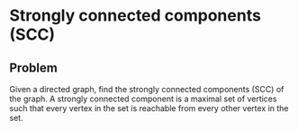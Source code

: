 # Strongly connected components (SCC)

## Problem

Given a directed graph, find the strongly connected components (SCC) of the graph. A strongly connected component is a maximal set of vertices such that every vertex in the set is reachable from every other vertex in the set. 